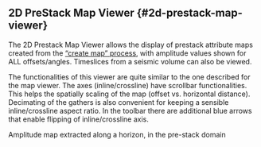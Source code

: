 ## 2D PreStack Map Viewer {#2d-prestack-map-viewer}

The 2D Prestack Map Viewer allows the display of prestack attribute maps created from the [“create map” process](..\algorithm_documentation\interpretation-processing\horizon_toolkit\README.16.md), with amplitude values shown for ALL offsets/angles. Timeslices from a seismic volume can also be viewed.

The functionalities of this viewer are quite similar to the one described for the map viewer. The axes (inline/crossline) have scrollbar functionalities. This helps the spatially scaling of the map (offset vs. horizontal distance). Decimating of the gathers is also convenient for keeping a sensible inline/crossline aspect ratio. In the toolbar there are additional blue arrows that enable flipping of inline/crossline axis.

Amplitude map extracted along a horizon, in the pre-stack domain